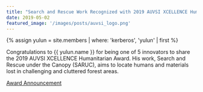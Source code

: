 ```yaml
---
title: "Search and Rescue Work Recognized with 2019 AUVSI XCELLENCE Humanitarian Award"
date: 2019-05-02
featured_image: '/images/posts/auvsi_logo.png'
---
```


{% assign yulun = site.members | where: 'kerberos', 'yulun' | first %}

Congratulations to {{ yulun.name }} for being one of 5 innovators to share the 2019 AUVSI XCELLENCE Humanitarian Award. His work, Search and Rescue under the Canopy (SARUC), aims to locate humans and materials lost in challenging and cluttered forest areas. 

[Award Announcement](https://www.auvsi.org/five-innovators-share-2019-auvsi-xcellence-humanitarian-award)